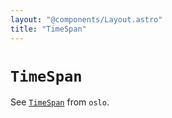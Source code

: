 ```yaml
---
layout: "@components/Layout.astro"
title: "TimeSpan"
---
```


# `TimeSpan`

See [`TimeSpan`](https://oslo.js.org/reference/main/main/TimeSpan/) from `oslo`.
